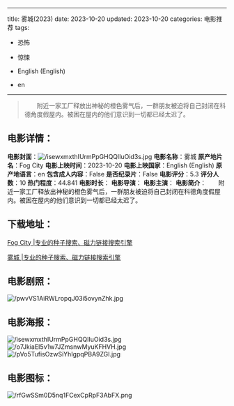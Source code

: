 
---
title: 雾城(2023)
date: 2023-10-20
updated: 2023-10-20
categories: 电影推荐
tags:
- 恐怖
- 惊悚

- English (English)
- en
---


> 　　附近一家工厂释放出神秘的橙色雾气后，一群朋友被迫将自己封闭在科德角度假屋内。被困在屋内的他们意识到一切都已经太迟了。

## **电影详情**：

**电影封面**：<img src="https://image.tmdb.org/t/p/w200/isewxmxthIUrmPpGHQQlIuOid3s.jpg" alt="/isewxmxthIUrmPpGHQQlIuOid3s.jpg" title="/isewxmxthIUrmPpGHQQlIuOid3s.jpg">
**电影名称**：雾城
**原产地片名**：Fog City
**电影上映时间**：2023-10-20
**电影上映国家**：English (English)
**原产地语言**：en
**包含成人内容**：False
**是否纪录片**：False
**电影评分**：5.3
**评分人数**：10
**热门程度**：44.841
**电影时长**：
**电影导演**：
**电影主演**：
**电影简介**：　　附近一家工厂释放出神秘的橙色雾气后，一群朋友被迫将自己封闭在科德角度假屋内。被困在屋内的他们意识到一切都已经太迟了。

## **下载地址**：
[Fog City |专业的种子搜索、磁力链接搜索引擎](https://movie.amd794.com:2083/?search=Fog%20City&ordering=&mode=match_phrase&page_size=10&page=1)

[雾城 |专业的种子搜索、磁力链接搜索引擎](https://movie.amd794.com:2083/?search=%E9%9B%BE%E5%9F%8E&ordering=&mode=match_phrase&page_size=10&page=1)
 

## **电影剧照**：
<img src="https://image.tmdb.org/t/p/original/pwvVS1AiRWLropqJ03i5ovynZhk.jpg" alt="/pwvVS1AiRWLropqJ03i5ovynZhk.jpg" title="/pwvVS1AiRWLropqJ03i5ovynZhk.jpg">

## **电影海报**：
<img src="https://image.tmdb.org/t/p/original/isewxmxthIUrmPpGHQQlIuOid3s.jpg" alt="/isewxmxthIUrmPpGHQQlIuOid3s.jpg" title="/isewxmxthIUrmPpGHQQlIuOid3s.jpg"><img src="https://image.tmdb.org/t/p/original/o7JkiaEI5v1w7JZmsnwMyuKFHVH.jpg" alt="/o7JkiaEI5v1w7JZmsnwMyuKFHVH.jpg" title="/o7JkiaEI5v1w7JZmsnwMyuKFHVH.jpg"><img src="https://image.tmdb.org/t/p/original/pVo5TufisOzwSiYhIgpqPBA9ZGI.jpg" alt="/pVo5TufisOzwSiYhIgpqPBA9ZGI.jpg" title="/pVo5TufisOzwSiYhIgpqPBA9ZGI.jpg">

## **电影图标**：
<img src="https://image.tmdb.org/t/p/original/rfGwSSm0D5nq1FCexCpRpF3AbFX.png" alt="/rfGwSSm0D5nq1FCexCpRpF3AbFX.png" title="/rfGwSSm0D5nq1FCexCpRpF3AbFX.png">

